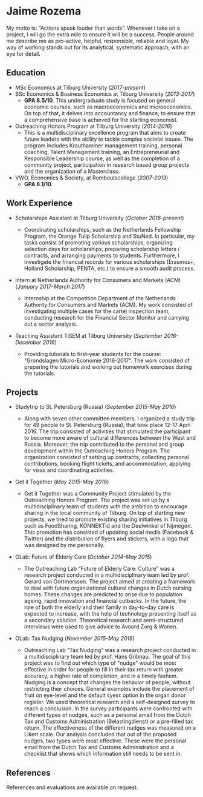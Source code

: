 Jaime Rozema
============

My motto is: “Actions speak louder than words”. Whenever I take on a project, I will go the extra mile to ensure it will be a success. People around me describe me as pro-active, helpful, responsible, reliable and loyal. My way of working stands out for its analytical, systematic approach, with an eye for detail.


Education
---------

* MSc Economics at Tilburg University (*2017-present*)
* BSc Economics \& Business Economics at Tilburg University (*2013-2017*)
  * **GPA 8.5/10**. This undergraduate study is focused on general economic courses, such as macroeconomics and microeconomics. On top of that, it delves into accountancy and finance, to ensure that a comprehensive base is achieved for the starting economist.
* Outreaching Honors Program at Tilburg University (*2014-2016*)
  * This is a multidisciplinary excellence program that aims to create future leaders with the ability to tackle complex societal issues. The program includes Krauthammer management training, personal coaching, Talent Management training, an Entrepreneurial and Responsible Leadership course, as well as the completion of a community project, participation in research based group projects and the organization of a Masterclass.
* VWO, Economics \& Society, at Romboutscollege (*2007-2013*)
  * **GPA 8.1/10**.

Work Experience
---------------
* Scholarships Assistant at Tilburg University (*October 2016-present*)
  * Coordinating scholarships, such as the Netherlands Fellowship Program, the Orange Tulip Scholarship and StuNed. In particular, my tasks consist of promoting various scholarships, organizing selection days for scholarships, preparing scholarship letters / contracts, and arranging payments to students. Furthermore, I investigate the financial records for various scholarships (Erasmus+, Holland Scholarship, PENTA, etc.) to ensure a smooth audit process.

* Intern at Netherlands Authority for Consumers and Markets (ACM) (*January 2017-March 2017*)
  * Internship at the Competition Department of the Netherlands Authority for Consumers and Markets (ACM). My work consisted of investigating multiple cases for the cartel inspection team, conducting research for the Financial Sector Monitor and carrying out a sector analysis. 

* Teaching Assistant TiSEM at Tilburg University (*September 2016-December 2016*)
  * Providing tutorials to first-year students for the course: "Grondslagen Micro-Economie 2016-2017". The work consisted of preparing the tutorials and working out homework exercises during the tutorials.

Projects
--------

* Studytrip to St. Petersburg (Russia) (*September 2015-May 2016*)
  * Along with seven other committee members, I organized a study trip for 49 people to St. Petersburg (Russia), that took place 12-17 April 2016. The trip consisted of activities that stimulated the participant to become more aware of cultural differences between the West and Russia. Moreover, the trip contributed to the personal and group development within the Outreaching Honors Program. The organization consisted of setting up contracts, collecting personal contributions, booking flight tickets, and accommodation, applying for visas and coordinating activities.

* Get it Together (*May 2015-May 2016*)
  * Get it Together was a Community Project stimulated by the Outreaching Honors Program. The project was set up by a multidisciplinary team of students with the ambition to encourage sharing in the local community of Tilburg. On top of starting new projects, we tried to promote existing sharing initiatives in Tilburg such as FoodSharing, KONNEKTid and the Deelwinkel of Nijmegen. This promotion has consisted of updating social media (Facebook \& Twitter) and the distribution of flyers and stickers, with a logo that was designed by me personally.

* OLab: Future of Elderly Care (*October 2014-May 2015*)
  * The Outreaching Lab “Future of Elderly Care: Culture” was a research project conducted in a multidisciplinary team led by prof. Gerard van Oortmerssen. The project aimed at creating a framework to deal with future organizational cultural changes in Dutch nursing homes. These changes are predicted to arise due to population ageing, rapid innovation and financial cutbacks. In the future, the role of both the elderly and their family in day-to-day care is expected to increase, with the help of technology presenting itself as a secondary solution. Theoretical research and semi-structured interviews were used to give advice to Avoord Zorg \& Wonen.

* OLab: Tax Nudging (*November 2015-May 2016*)
  * Outreaching Lab “Tax Nudging” was a research project conducted in a multidisciplinary team led by prof. Hans Gribnau. The goal of this project was to find out which type of "nudge" would be most effective in order for people to fill in their tax return with greater accuracy, a higher rate of completion, and in a timely fashion. Nudging is a concept that changes the behavior of people, without restricting their choices. General examples include the placement of fruit on eye-level and the default <font face=symbol>¢</font>yes<font face=symbol>¢</font> option in the organ donor register. We used theoretical research and a self-designed survey to reach a conclusion. In the survey participants were confronted with different types of nudges, such as a personal email from the Dutch Tax and Customs Administration (Belastingdienst) or a pre-filled tax return. The effectiveness of the different nudges was measured on a Likert scale. Our analysis concluded that out of the proposed nudges, two types were most effective. These were the personal email from the Dutch Tax and Customs Administration and a checklist that shows which information still needs to be sent in.

References
----------
References and evaluations are available on request.

